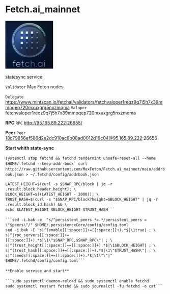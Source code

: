 # Fetch.ai_mainnet
![ALT-logo](https://raw.githubusercontent.com/MaxFoton/Fetch.ai_mainnet/main/Fetch.png)

statesync service

`Validator` Max Foton nodes

`Delegate` https://www.mintscan.io/fetchai/validators/fetchvaloper1reqz9q7j5h7x39mmpqep720mxuxgrg5nxzmqma
`Valoper` fetchvaloper1reqz9q7j5h7x39mmpqep720mxuxgrg5nxzmqma

**RPC**
`RPC` http://95.165.89.222:26655/

**Peer**
`Peer` 18c79856ef586d2e2dc910ac8b08ad0012d19c04@95.165.89.222:26656

**Start whith state-sync**

```systemctl stop fetchd && fetchd tendermint unsafe-reset-all --home $HOME/.fetchd --keep-addr-book`
curl https://raw.githubusercontent.com/MaxFoton/Fetch.ai_mainnet/main/addrbook.json > ~/.fetchd/config/addrbook.json```

```SNAP_RPC=95.165.89.222:26655 && \
LATEST_HEIGHT=$(curl -s $SNAP_RPC/block | jq -r .result.block.header.height); \
BLOCK_HEIGHT=$((LATEST_HEIGHT - 2000)); \
TRUST_HASH=$(curl -s "$SNAP_RPC/block?height=$BLOCK_HEIGHT" | jq -r .result.block_id.hash) && \
echo $LATEST_HEIGHT $BLOCK_HEIGHT $TRUST_HASH```

```sed -i.bak -e  "s/^persistent_peers *=.*/persistent_peers = \"$peers\"/" $HOME/.persistenceCore/config/config.toml
sed -i.bak -E "s|^(enable[[:space:]]+=[[:space:]]+).*$|\1true| ; \
s|^(rpc_servers[[:space:]]+=[[:space:]]+).*$|\1\"$SNAP_RPC,$SNAP_RPC\"| ; \
s|^(trust_height[[:space:]]+=[[:space:]]+).*$|\1$BLOCK_HEIGHT| ; \
s|^(trust_hash[[:space:]]+=[[:space:]]+).*$|\1\"$TRUST_HASH\"| ; \
s|^(seeds[[:space:]]+=[[:space:]]+).*$|\1\"\"|" $HOME/.fetchd/config/config.toml```

**Enable service and start**

```sudo systemctl daemon-reload && sudo systemctl enable fetchd
sudo systemctl restart fetchd && sudo journalctl -fu fetchd -o cat```

